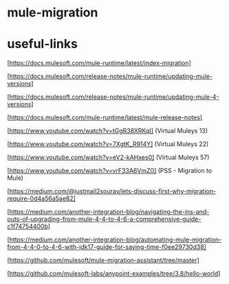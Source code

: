 # mule-migration

# useful-links
[https://docs.mulesoft.com/mule-runtime/latest/index-migration]

[https://docs.mulesoft.com/release-notes/mule-runtime/updating-mule-versions]

[https://docs.mulesoft.com/release-notes/mule-runtime/updating-mule-4-versions]

[https://docs.mulesoft.com/mule-runtime/latest/mule-release-notes]

[https://www.youtube.com/watch?v=tGgR38XRKqI] (Virtual Muleys 13)

[https://www.youtube.com/watch?v=7XgtK_R914Y] (Virtual Muleys 22)

[https://www.youtube.com/watch?v=eV2-kAHxes0] (Virtual Muleys 57)

[https://www.youtube.com/watch?v=vrF33A6VmZ0] (PSS - Migration to Mule)

[https://medium.com/@justmail2sourav/lets-discuss-first-why-migration-require-0d4a56a5ae82]

[https://medium.com/another-integration-blog/navigating-the-ins-and-outs-of-upgrading-from-mule-4-4-to-4-6-a-comprehensive-guide-c1f74754400b]

[https://medium.com/another-integration-blog/automating-mule-migration-from-4-4-0-to-4-6-with-jdk17-guide-for-saving-time-f0ee29730d38]

[https://github.com/mulesoft/mule-migration-assistant/tree/master]

[https://github.com/mulesoft-labs/anypoint-examples/tree/3.8/hello-world]